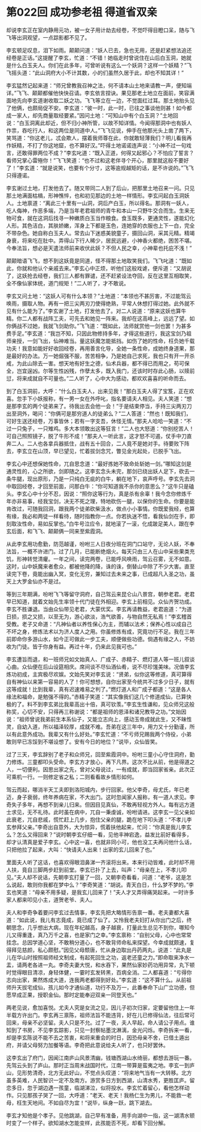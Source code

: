 # 第022回 成功参老祖 得道省双亲

却说李玄正在室内静用元功，被一女子用计劫去经卷，不觉吓得目瞪口呆，随与飞飞等出洞观望，一点踪影都不见了。

李玄顿足叹息，泪下如雨。颠颠问道：“妖人已去，急也无用，还是赶紧想法追还经卷是正话。”这提醒了李玄，忙道：“不错！她临走时曾说住在山后白玉洞，她就是什么白玉夫人。你们在此多年，可曾听说有这么一个妖洞？这样一个妖精？”飞飞摇头道：“此山洞府大小不计其数，小的们虽然久居于此，却也不知其详！”

李玄猛然记起来道：“师兄曾教我召神之法，何不请本山土地来请教一声，便知端详。”飞飞、颠颠都催他快快召请。李玄依言捏诀。果见那老土地立在面前，笑容满面地先向李玄道谢收取二妖之功。飞飞等立在一边，不觉面红过耳。那土地抬头见了他俩，也颇局促不安。李玄道：“彼一时，此一时，已往之事谈他则甚！如今都成一家人，却先商量取经要紧。”因问土地：“可知山中有个白玉洞？”土地回说：“白玉洞离此却近，但不归小神所管，以故不知详情。今闻得那洞中也有妖人作祟，吞吃行人，和这两位是同道中人。”飞飞见说，伸手在他那光头上凿了两下，笑骂道：“你这老儿，忒会欺人，摆着我师尊在此，你就敢轻薄我们？明儿看我再作妖精，不打了你这地窟，也不算好汉。”吓得土地诺诺连声说：“小神不过一句戏言，还敢得罪两位不成？”李玄叱道：“既入正道，何得又起邪心？不怕应了誓言？看师兄掌心雷殛你！”飞飞笑道：“也不过和这老伴寻个开心，那里就这般不要好了！”李玄道：“就是说笑，也要有个分寸，这等逾规越矩的话，是不许说的。”飞飞只得遵诺。

李玄谢过土地，打发他去了。随又带同二人到了后山，把那里土地召来一问。只见那土地满面枯槁，形神憔悴，也和初见那边的土地一样情形。李玄问起白玉洞妖人。土地禀道：“离此三十里有一山洞，洞后产白玉，所以得名。那洞有一妖人，吃人侮神，作恶多端，乃是当年老君祖师的青牛和本山一只野牛交合而生。生来无物可食，就在这洞后找寻一种嫩质白玉当作粮食。食玉既多，更通灵性，遂能幻化人形。其色洁白，其肤娇嫩，浑身上下都是玉色，连她穿的衣服也上下一白，完全不带杂色。她自称白玉夫人。常去山下迷惑美貌童子，摄回山洞，采其元精。精竭身衰，将来吃在肚中。弄得山下行人稀少，居民远避，小神香火都绝，困苦不堪。今奉法旨，想必是天遣法师前来收伏此妖？不但人民之幸，小神辈也托庇不浅！”

颠颠暗语飞飞，想不到这妖竟是同道，怪不得那土地取笑我们。飞飞叱道：“既如此，你就和他认个亲戚去来。”李玄心中正烦，听他们这般戏谑，便斥道：“又胡说了，这妖抢去经卷，我们三人都有罪谴，还不赶紧设法夺回，反在这里互相取笑，全不像仙家体统，道门规矩！”二人听了，才不敢说。

李玄又问土地：“这妖人可有什么本领？”土地道：“本领也不甚厉害，不过能驾云唤雨，摄取人物。再有一把三尖两刃刀使得绝熟，平常人休想打得过她。此外就不见有什么能为了。”李玄谢了土地，打发他去了。对二人说道：“原来这妖也算牛精。你二人都有战阵工夫，可先去和她见一阵来。我却在这高峰上，远远了望。如你俩战不过她，我就飞剑助你。”飞飞道：“既如此，法师就赏他一剑也罢！为甚多费手足。”李玄道：“我岂不知，只因此物修持多年，才得这些道行，我这宝剑乃祖师亲授，一剑飞出，仙神难当。量这妖魔怎能抵挡。如伤了她的性命，枉负她千载功夫！我意如能好好收回经卷，再用善言化导，全她一条性命，成她终身道果，那是最好的办法。万一她倔强不服，苦苦相争，乃是她自己求死，我也只有开一开杀戒，为此山除去一害。想天地有好生之德，仙术兵器，都不得已而用之，苟可保全，岂宜逞凶。尔等生性凶残，作孽太多，既入我门，还该时时存此心肠，以赎前愆，将来成就自不可量也。”二人听了，心中大为感动，都欢欢喜喜的听命而去。

到了白玉洞前，大呼：“什么白玉夫人，出来见我！”那白玉夫人得了宝笈，正在欢喜。忽手下小妖报称，有一男一女在外呼叱，指名要请夫人相见。夫人笑道：“想是那李玄的两个徒弟来了。待我出去会他一会！”于是结束停当，手持三尖两刃刀出至洞外，喝问：“你俩可是那穷道人的徒弟么？”二人答道：“然也！既知我们，可好生送还经卷，万事皆休；若有一字支吾，休怪无情。”那夫人哈哈一笑道：“不过一只兔子，一只雉鸡。多大本领敢出这等狂言！”二人也大怒道：“你别挖苦人！可自己照照镜子，脱了牛形不成！”那夫人一听此言，这才怒不可遏，仗手中刀直奔二人。二人也各拿兵器抵住，战有五十回合，二人竟不是她对手。待要败下阵去，李玄立在山顶，早已望见，忙着拔剑念咒，瞥见金光起处，已脱手飞出。

李玄心中还想保她性命，兀自思念道：“最好拣她不致命处斩她一剑。”哪知这剑是通灵性的，心之所欲，剑即随之。这李玄念头未完，那剑已绕出妖人足下，砍去一条牛腿，现出原形，乃是一只纯白无疵的白牛，躺在地下，哀声呼号。李玄先去洞中取回经卷，才回至前面，问那白牛：“你可知道我不杀你的意思么？”这牛只是磕头。李玄心中十分不忍，因说：“照你这等行为，真是杀有余辜！我今念你修炼千年亦非易事，经我宝剑，决无不死之理，特地砍伤一腿，以保你的生命。你要是能肯改过，可随我回洞，跟我两个徒弟砍柴汲水，做点小小事情。你既爱我经，也算有缘，我必和两徒一样看待，随时指教你一点。你若执迷不悟，看我仙剑在手，即刻取汝性命，易如反掌也。”白牛号泣应令，就地滚了一滚，化成跛足美人，跟在李玄后面，和飞飞、颠颠俩一同来至紫霞洞。

从此李玄用功愈勤，防范越谨，吩咐三人日夜分班在洞门口站守，无论人妖，不奉法旨，一概不许进门。过了几月，已能断绝烟火。每天只由三人在山中采些果类充饥，形神转觉清癯。一年之间，读完两卷，已能呼风唤雨，驾云召雾，无不如意。这时，山中妖魔来者愈众，都被他降的降，诛的诛，倒替山中除了不少大害。直至读完下卷，竟能出幽入冥，变化无穷，兼知过去未来之事，已成超凡入圣之功，虽天上大罗金仙亦不是过。

等到三年期满，吩咐飞飞等留守洞府，自己驾云来昆仑山八景宫，朝参老君。老君早已知道，就着文始先生率领十代门徒在外相迎。李玄上前相见。众仙齐贺功成。李玄不胜谦退。当由众仙带见老君，大蒙优奖。李玄再请教益，老君逾道：“为道日损，损之又损，以至无为，游心欲淡，浩气欲善，与物自然无私焉！”李玄稽首受教。老子又命道：“凡神仙者以养性保心为主，而辅以法术；保养心性以成自己不坏之身，修炼法术以为济人度人之用。你虽修炼有成，究竟功行不足。我在三年前即命你多游山水，如今正可做此一步工夫，顺便做些功德。倘遇有缘之人，不妨收为门徒。皆于你身有益。再过十年，仍来此见我可也。”

李玄遭旨而退，和一班师兄如文始真人、广成子、赤精子、燃灯道人等一班儿叙谈心曲。众仙便在后山设筵相庆。席间谈不尽仙酒仙肴，说不尽珍馐美味。况值李玄炼功初成，主宾极尽欢娱。文始先笑对李玄说：“贤弟，似你这等修道，真可算得自有神仙以来第一容易的人了！你可想想，自你出家至今统共不过多少日子，就有这等成就！比到我辈，真有迟速难易之判了。”燃灯道人和广成子都道：“这是各人缘法和福命，是勉强不得的。”赤精子笑道：“其实像我们这几个修道成仙，已算快极的了。料不到李玄弟比我辈高出十倍，真可钦羡。”李玄生性谦和，见众师兄这般称奖，心切不安，只得再三称谢说：“都是祖师的恩泽和诸兄教导之功。”文始因说：“祖师曾说我弟前生本系仙子，又能立志向上，感动玉帝成就此生，又不昧性灵，自幼入道，所以福泽较厚，成就不难。吾弟在这三年中，用力又十分勤谨，所以有此意外成功。我辈又有什么好处。”李玄忙道：“不亏师兄赐我两个侍役，小弟敢则早已冻馁到不堪设想了。安有今日的地位？”说毕，众仙皆笑。

过了三天，李玄辞别了老子和众师兄，回至紫霞洞中。吩咐三童小心守住洞府，勤力修炼。三童都叩头受命。李玄方才放心，再下凡界。这次不比从前，他是得道之人，一切便利。因思出家之先，曾对父母说过，一有成就，即当回家省亲。此次正可乘机一行。一则修定省之私；二则看看故乡情形如何。

驾云而起，哪消半天工夫即到洛阳城内，步行回家。他父李奇，母尤氏，年已老迈，身子衰弱，终年养病在家，不大出门。这时忽闻家人报称，有一道人求见。李奇失子多年，再想不到亲儿归来。但因目见真仙，不敢再轻视方外人。每有远方道士求见，无不礼待。此时虽在病中，兀自一秉虔诚，吩咐请进。这李玄一见父亲如此衰老，兀自悲戚，慌忙赶上几步，抱住父亲的腿，跪在地下叩头道：“不孝儿李玄参拜父亲。”李奇出自意外，大为惊异，慌着扶他起来，忙问：“你真是我儿李玄么？怎么又得回来？”说时朝李玄仔细一看，见他丰神宕逸，益发比前好看得多，却才认清真是爱子李玄。心中这一喜，也就非同小可，他也没工夫再问他什么话，只把他拉了起来，大叫：“快请夫人出来！出家的玄儿回来了也。”

里面夫人听了这话，也喜欢得眼泪鼻涕一齐滚将出来。本来行动皆难，此时却不用人扶，竟自三脚两步赶到前堂。李玄已扑了上去，叫声：“母亲在上，不孝儿叩见。”夫人却不说话，先朝李玄打量了一回，又朝李奇看看，问道：“老爷，这是怎么说起，敢则你我都在梦中么？”李奇笑道：“胡说。青天白日，什么梦不梦的。”李玄也笑道：“母亲不用多疑，是我玄儿回来了！”夫人才又弄得痛哭起来。一时许多家人都来叩见小主，道贺老爷、夫人。

夫人和李奇争着要问李玄过去情事，李玄先把大略情形告禀一番。老夫妻都大喜道：“如此说，我儿有志竟成，竟已成了仙了。又怜我老夫妇打从你出门之后，终朝思念，几乎想出大病，现在年纪越高，身子越衰，打量此生总见不到你，哪知今儿又得重逢，真乃万千之喜，也是家门之幸。”李玄禀称：“自别父母，心中也常常挂念。总因学道心坚，不敢稍分道心，也不敢背师命私来探望。今幸成就颇速，复得拜见慈颜，私心颇慰。”因见父母颓唐，忙从身边取出丹药两丸，说道：“此丸是儿在华山时按照祖师经文制成，有起死回生之功，返老还童之力。”即命取来净水一盂，请两老各进一丸。李奇夫妻大悦，和水吞下，果然仙家妙药功用异常，丸下顿时觉得眼目清凉，身轻体健，一霎时玄发转黑，百病全消。二人都喜道：“亏得你志向出家，果然炼成大道，连我两老都得到好处。”李玄道：“这不算什么。从前祖师升天拔宅成仙，孩儿如今才通仙道，功行不及万一，此番奉命下山广立功德，但愿早成正果，授职金仙。那时定能奉迎双亲一同登天也。”

两老见说，愈加喜悦。尤夫人究是女流之见，因儿子初次归家，定要留他住上一年半载方许出门。李玄再三禀陈，祖师法旨不能违背，好在儿已修得仙法，往后常可回来，母亲不必坚留。夫人只是不允。过了一夜，夫人早起，命人请公子用点。谁知到了书房，不见李玄踪影，只见一封察帖墨沈淋漓，金光闪烁。李奇拆来一看，却是李玄陈说不能不去之苦衷，和将来重会的时日，因恐母亲不舍，已借土遁出府，并请父母努力加餐等语。李奇把此意说给夫人听了，也只好罢休。

这李玄出了府门，因闻江南庐山风景清幽，钱塘西湖山水绮丽，都想去游玩一番。先驾云头到了庐山。那时正当周末战国时代，江南一带算是蛮夷之地。李玄一到庐山，见形势清奇，北方无此好山，不觉点头叹道：“将来地气当有一大转移。北方虽多英难，人民智识一定不及南方。游赏多日方到西湖，山清水秀，更胜匡庐。留恋多日，忽于湖边遇一孩童，临湖涕泣，似将投水。李玄忙着留心，看他怎样动作。只见那孩子哭了一回，大呼道：”老天、老天！我杨仁生为男儿，不能救一老母，枉生天地间。不如自尽为宜！“说毕，纵身一跃，跳下湖去。

李玄才知他是个孝子。见他跳湖，自己早有准备，用手向湖中一指，这一湖清水顿时变了一个样子。欲知湖水怎能变样，此孩能否不死，却看下回分解。
